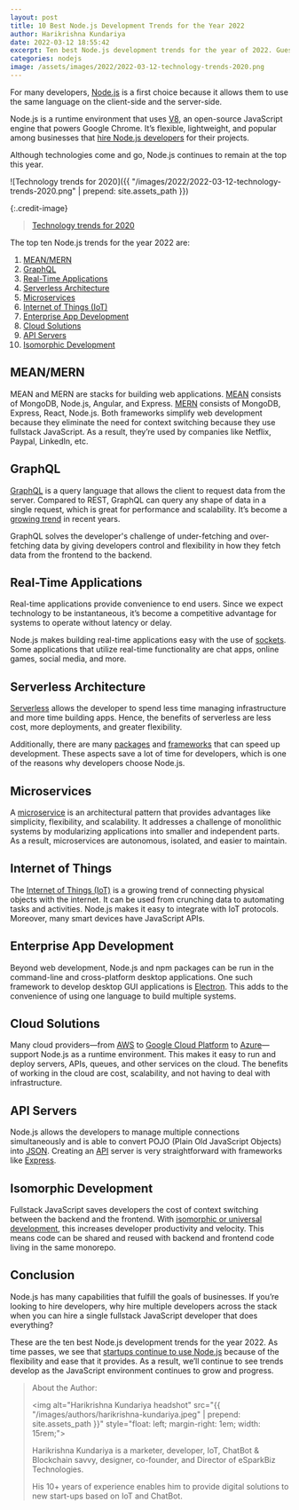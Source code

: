 ```yaml
---
layout: post
title: 10 Best Node.js Development Trends for the Year 2022
author: Harikrishna Kundariya
date: 2022-03-12 18:55:42
excerpt: Ten best Node.js development trends for the year of 2022. Guest post by Harikrishna Kundariya.
categories: nodejs
image: /assets/images/2022/2022-03-12-technology-trends-2020.png
---
```


For many developers, [Node.js](https://nodejs.org/) is a first choice because it allows them to use the same language on the client-side and the server-side.

Node.js is a runtime environment that uses [V8](<https://wikipedia.org/wiki/V8_(JavaScript_engine)>), an open-source JavaScript engine that powers Google Chrome. It’s flexible, lightweight, and popular among businesses that [hire Node.js developers](https://www.esparkinfo.com/web-app-development/node-js.html) for their projects.

Although technologies come and go, Node.js continues to remain at the top this year.

![Technology trends for 2020]({{ "/images/2022/2022-03-12-technology-trends-2020.png" | prepend: site.assets_path }})

{:.credit-image}

> [Technology trends for 2020](https://www.esparkinfo.com/node-js-development-trends.html)

The top ten Node.js trends for the year 2022 are:

1. [MEAN/MERN](#meanmern)
2. [GraphQL](#graphql)
3. [Real-Time Applications](#real-time-applications)
4. [Serverless Architecture](#serverless-architecture)
5. [Microservices](#microservices)
6. [Internet of Things (IoT)](#internet-of-things)
7. [Enterprise App Development](#enterprise-app-development)
8. [Cloud Solutions](#cloud-solutions)
9. [API Servers](#api-servers)
10. [Isomorphic Development](#isomorphic-development)

## MEAN/MERN

MEAN and MERN are stacks for building web applications. [MEAN](https://www.educative.io/edpresso/what-is-mean-stack) consists of MongoDB, Node.js, Angular, and Express. [MERN](https://www.educative.io/edpresso/what-is-mern-stack) consists of MongoDB, Express, React, Node.js. Both frameworks simplify web development because they eliminate the need for context switching because they use fullstack JavaScript. As a result, they’re used by companies like Netflix, Paypal, LinkedIn, etc.

## GraphQL

[GraphQL](https://graphql.org/) is a query language that allows the client to request data from the server. Compared to REST, GraphQL can query any shape of data in a single request, which is great for performance and scalability. It’s become a [growing trend](https://2019.stateofjs.com/data-layer/graphql/) in recent years.

GraphQL solves the developer's challenge of under-fetching and over-fetching data by giving developers control and flexibility in how they fetch data from the frontend to the backend.

## Real-Time Applications

Real-time applications provide convenience to end users. Since we expect technology to be instantaneous, it’s become a competitive advantage for systems to operate without latency or delay.

Node.js makes building real-time applications easy with the use of [sockets](https://wikipedia.org/wiki/WebSocket). Some applications that utilize real-time functionality are chat apps, online games, social media, and more.

## Serverless Architecture

[Serverless](https://wikipedia.org/wiki/Serverless_computing) allows the developer to spend less time managing infrastructure and more time building apps. Hence, the benefits of serverless are less cost, more deployments, and greater flexibility.

Additionally, there are many [packages](https://www.npmjs.com/) and [frameworks](https://www.serverless.com/) that can speed up development. These aspects save a lot of time for developers, which is one of the reasons why developers choose Node.js.

## Microservices

A [microservice](https://wikipedia.org/wiki/Microservices) is an architectural pattern that provides advantages like simplicity, flexibility, and scalability. It addresses a challenge of monolithic systems by modularizing applications into smaller and independent parts. As a result, microservices are autonomous, isolated, and easier to maintain.

## Internet of Things

The [Internet of Things (IoT)](https://wikipedia.org/wiki/Internet_of_things) is a growing trend of connecting physical objects with the internet. It can be used from crunching data to automating tasks and activities. Node.js makes it easy to integrate with IoT protocols. Moreover, many smart devices have JavaScript APIs.

## Enterprise App Development

Beyond web development, Node.js and npm packages can be run in the command-line and cross-platform desktop applications. One such framework to develop desktop GUI applications is [Electron](https://www.electronjs.org/). This adds to the convenience of using one language to build multiple systems.

## Cloud Solutions

Many cloud providers—from [AWS](https://aws.amazon.com/) to [Google Cloud Platform](https://cloud.google.com/) to [Azure](https://azure.microsoft.com/)—support Node.js as a runtime environment. This makes it easy to run and deploy servers, APIs, queues, and other services on the cloud. The benefits of working in the cloud are cost, scalability, and not having to deal with infrastructure.

## API Servers

Node.js allows the developers to manage multiple connections simultaneously and is able to convert POJO (Plain Old JavaScript Objects) into [JSON](https://wikipedia.org/wiki/JSON). Creating an [API](https://wikipedia.org/wiki/API) server is very straightforward with frameworks like [Express](https://expressjs.com/).

## Isomorphic Development

Fullstack JavaScript saves developers the cost of context switching between the backend and the frontend. With [isomorphic or universal development](https://wikipedia.org/wiki/Isomorphic_JavaScript), this increases developer productivity and velocity. This means code can be shared and reused with backend and frontend code living in the same monorepo.

## Conclusion

Node.js has many capabilities that fulfill the goals of businesses. If you’re looking to hire developers, why hire multiple developers across the stack when you can hire a single fullstack JavaScript developer that does everything?

These are the ten best Node.js development trends for the year 2022. As time passes, we see that [startups continue to use Node.js](https://trio.dev/blog/companies-use-node-js) because of the flexibility and ease that it provides. As a result, we’ll continue to see trends develop as the JavaScript environment continues to grow and progress.

> About the Author:
>
> <img alt="Harikrishna Kundariya headshot" src="{{ "/images/authors/harikrishna-kundariya.jpeg" | prepend: site.assets_path }}" style="float: left; margin-right: 1em; width: 15rem;">
>
> Harikrishna Kundariya is a marketer, developer, IoT, ChatBot & Blockchain savvy, designer, co-founder, and Director of eSparkBiz Technologies.
>
> His 10+ years of experience enables him to provide digital solutions to new start-ups based on IoT and ChatBot.
